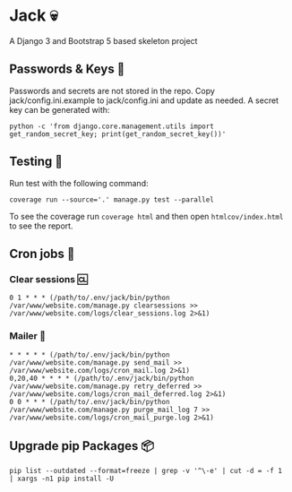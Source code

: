 # Jack  💀  

A Django 3 and Bootstrap 5 based skeleton project

## Passwords & Keys  🔑  

Passwords and secrets are not stored in the repo.  Copy jack/config.ini.example to jack/config.ini and update as needed.  A secret key can be generated with:

```
python -c 'from django.core.management.utils import get_random_secret_key; print(get_random_secret_key())'
```

## Testing  🧪  

Run test with the following command:

```
coverage run --source='.' manage.py test --parallel
```

To see the coverage run `coverage html` and then open `htmlcov/index.html` to see the report.

## Cron jobs  🤖  

### Clear sessions  🆑  

```
0 1 * * * (/path/to/.env/jack/bin/python /var/www/website.com/manage.py clearsessions >> /var/www/website.com/logs/clear_sessions.log 2>&1)
```

### Mailer  📧  

```
* * * * * (/path/to/.env/jack/bin/python /var/www/website.com/manage.py send_mail >> /var/www/website.com/logs/cron_mail.log 2>&1)
0,20,40 * * * * (/path/to/.env/jack/bin/python /var/www/website.com/manage.py retry_deferred >> /var/www/website.com/logs/cron_mail_deferred.log 2>&1)
0 0 * * * (/path/to/.env/jack/bin/python /var/www/website.com/manage.py purge_mail_log 7 >> /var/www/website.com/logs/cron_mail_purge.log 2>&1)
```

## Upgrade pip Packages  📦  

```
pip list --outdated --format=freeze | grep -v '^\-e' | cut -d = -f 1  | xargs -n1 pip install -U
```
